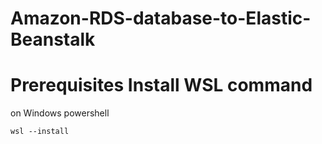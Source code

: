 # Amazon-RDS-database-to-Elastic-Beanstalk

# Prerequisites Install WSL command
on Windows powershell
```
wsl --install
```

